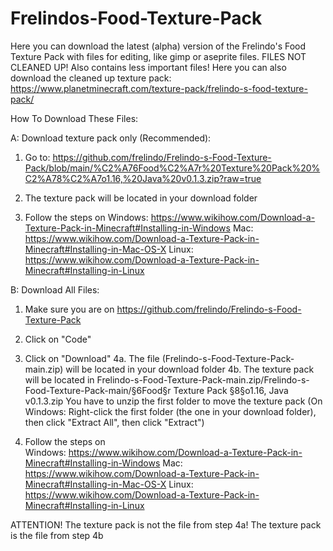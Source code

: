 # Frelindos-Food-Texture-Pack
 Here you can download the latest (alpha) version of the Frelindo's Food Texture Pack with files for editing, like gimp or aseprite files.
 FILES NOT CLEANED UP! Also contains less important files!
 Here you can also download the cleaned up texture pack: https://www.planetminecraft.com/texture-pack/frelindo-s-food-texture-pack/
 
 
 How To Download These Files:
 
A: Download texture pack only (Recommended):

   1.  Go to:
   https://github.com/frelindo/Frelindo-s-Food-Texture-Pack/blob/main/%C2%A76Food%C2%A7r%20Texture%20Pack%20%C2%A78%C2%A7o1.16,%20Java%20v0.1.3.zip?raw=true

   2.  The texture pack will be located in your download folder
   3.  Follow the steps on
   Windows: https://www.wikihow.com/Download-a-Texture-Pack-in-Minecraft#Installing-in-Windows
   Mac: https://www.wikihow.com/Download-a-Texture-Pack-in-Minecraft#Installing-in-Mac-OS-X
   Linux: https://www.wikihow.com/Download-a-Texture-Pack-in-Minecraft#Installing-in-Linux




B: Download All Files:

   1.  Make sure you are on 
   https://github.com/frelindo/Frelindo-s-Food-Texture-Pack
   
   2.  Click on "Code"
   3.  Click on "Download"
   4a. The file (Frelindo-s-Food-Texture-Pack-main.zip) will be located in your download folder 
   4b. The texture pack will be located in Frelindo-s-Food-Texture-Pack-main.zip/Frelindo-s-Food-Texture-Pack-main/§6Food§r Texture Pack §8§o1.16, Java v0.1.3.zip
          You have to unzip the first folder to move the texture pack 
            (On Windows: Right-click the first folder (the one in your download folder), then click "Extract All", then click "Extract")
   5.  Follow the steps on  
   Windows: https://www.wikihow.com/Download-a-Texture-Pack-in-Minecraft#Installing-in-Windows
   Mac: https://www.wikihow.com/Download-a-Texture-Pack-in-Minecraft#Installing-in-Mac-OS-X
   Linux: https://www.wikihow.com/Download-a-Texture-Pack-in-Minecraft#Installing-in-Linux
   
   ATTENTION! The texture pack is not the file from step 4a! The texture pack is the file from step 4b

